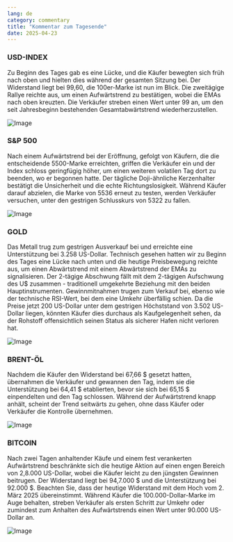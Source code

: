 ```yaml
---
lang: de
category: commentary
title: "Kommentar zum Tagesende"
date: 2025-04-23
---
```


### USD-INDEX

Zu Beginn des Tages gab es eine Lücke, und die Käufer bewegten sich früh nach oben und hielten dies während der gesamten Sitzung bei. Der Widerstand liegt bei 99,60, die 100er-Marke ist nun im Blick. Die zweitägige Rallye reichte aus, um einen Aufwärtstrend zu bestätigen, wobei die EMAs nach oben kreuzten. Die Verkäufer streben einen Wert unter 99 an, um den seit Jahresbeginn bestehenden Gesamtabwärtstrend wiederherzustellen.

![Image](https://markleighedu.github.io/img/Apr-2025/23-Apr-2025/usdindex.jpg)

### S&P 500

Nach einem Aufwärtstrend bei der Eröffnung, gefolgt von Käufern, die die entscheidende 5500-Marke erreichten, griffen die Verkäufer ein und der Index schloss geringfügig höher, um einen weiteren volatilen Tag dort zu beenden, wo er begonnen hatte. Der tägliche Doji-ähnliche Kerzenhalter bestätigt die Unsicherheit und die echte Richtungslosigkeit. Während Käufer darauf abzielen, die Marke von 5536 erneut zu testen, werden Verkäufer versuchen, unter den gestrigen Schlusskurs von 5322 zu fallen.

![Image](https://markleighedu.github.io/img/Apr-2025/23-Apr-2025/sp500.jpg)

### GOLD

Das Metall trug zum gestrigen Ausverkauf bei und erreichte eine Unterstützung bei 3.258 US-Dollar. Technisch gesehen hatten wir zu Beginn des Tages eine Lücke nach unten und die heutige Preisbewegung reichte aus, um einen Abwärtstrend mit einem Abwärtstrend der EMAs zu signalisieren. Der 2-tägige Abschwung fällt mit dem 2-tägigen Aufschwung des U$ zusammen - traditionell umgekehrte Beziehung mit den beiden Hauptinstrumenten. Gewinnmitnahmen trugen zum Verkauf bei, ebenso wie der technische RSI-Wert, bei dem eine Umkehr überfällig schien. Da die Preise jetzt 200 US-Dollar unter dem gestrigen Höchststand von 3.502 US-Dollar liegen, könnten Käufer dies durchaus als Kaufgelegenheit sehen, da der Rohstoff offensichtlich seinen Status als sicherer Hafen nicht verloren hat.

![Image](https://markleighedu.github.io/img/Apr-2025/23-Apr-2025/gold.jpg)

### BRENT-ÖL

Nachdem die Käufer den Widerstand bei 67,66 $ gesetzt hatten, übernahmen die Verkäufer und gewannen den Tag, indem sie die Unterstützung bei 64,41 $ etablierten, bevor sie sich bei 65,15 $ einpendelten und den Tag schlossen. Während der Aufwärtstrend knapp anhält, scheint der Trend seitwärts zu gehen, ohne dass Käufer oder Verkäufer die Kontrolle übernehmen.

![Image](https://markleighedu.github.io/img/Apr-2025/23-Apr-2025/brentoil.jpg)

### BITCOIN

Nach zwei Tagen anhaltender Käufe und einem fest verankerten Aufwärtstrend beschränkte sich die heutige Aktion auf einen engen Bereich von 2,8.000 US-Dollar, wobei die Käufer leicht zu den jüngsten Gewinnen beitrugen. Der Widerstand liegt bei 94,7.000 $ und die Unterstützung bei 92.000 $. Beachten Sie, dass der heutige Widerstand mit dem Hoch vom 2. März 2025 übereinstimmt. Während Käufer die 100.000-Dollar-Marke im Auge behalten, streben Verkäufer als ersten Schritt zur Umkehr oder zumindest zum Anhalten des Aufwärtstrends einen Wert unter 90.000 US-Dollar an.

![Image](https://markleighedu.github.io/img/Apr-2025/23-Apr-2025/bitcoin.jpg)

